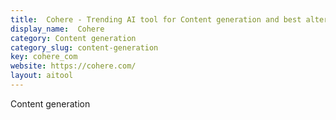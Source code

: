 ```yaml
---
title:  Cohere - Trending AI tool for Content generation and best alternatives
display_name:  Cohere
category: Content generation
category_slug: content-generation
key: cohere_com
website: https://cohere.com/
layout: aitool
---
```


Content generation
